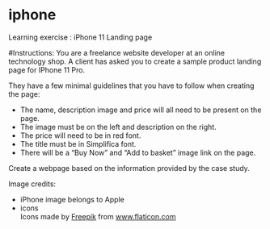 # iphone
Learning exercise : iPhone 11 Landing page

#Instructions:
You are a freelance website developer at an online technology shop. A client has asked you to create a sample product landing page for IPhone 11 Pro.

They have a few minimal guidelines that you have to follow when creating the page:

- The name, description image and price will all need to be present on the page.
- The image must be on the left and description on the right. 
- The price will need to be in red font. 
- The title must be in Simplifica font. 
- There will be a “Buy Now” and “Add to basket” image link on the page.

Create a webpage based on the information provided by the case study.

Image credits:
- iPhone image belongs to Apple
- icons <div>Icons made by <a href="http://www.freepik.com/" title="Freepik">Freepik</a> from <a href="https://www.flaticon.com/" title="Flaticon">www.flaticon.com</a></div>